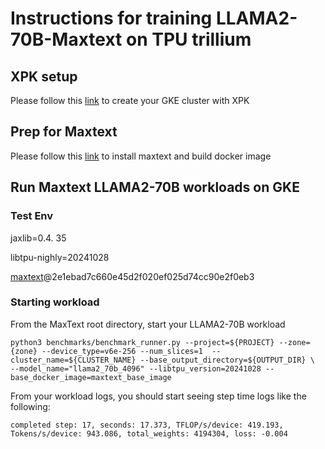 # Instructions for training LLAMA2-70B-Maxtext on TPU trillium

## XPK setup
Please follow this [link](https://github.com/AI-Hypercomputer/tpu-recipes/training/trillium/XPK_README.md) to create your GKE cluster with XPK

## Prep for Maxtext 
Please follow this [link](https://github.com/AI-Hypercomputer/tpu-recipes/training/trillium/MAXTEXT_README.md) to install maxtext and build docker image

## Run Maxtext LLAMA2-70B workloads on GKE

### Test Env
jaxlib=0.4. 35

libtpu-nighly=20241028

[maxtext](https://github.com/AI-Hypercomputer/maxtext.git)@2e1ebad7c660e45d2f020ef025d74cc90e2f0eb3

### Starting workload

From the MaxText root directory, start your LLAMA2-70B workload

```
python3 benchmarks/benchmark_runner.py --project=${PROJECT} --zone={zone} --device_type=v6e-256 --num_slices=1  --cluster_name=${CLUSTER_NAME} --base_output_directory=${OUTPUT_DIR} \
--model_name="llama2_70b_4096" --libtpu_version=20241028 --base_docker_image=maxtext_base_image
```

From your workload logs, you should start seeing step time logs like the following:
```
completed step: 17, seconds: 17.373, TFLOP/s/device: 419.193, Tokens/s/device: 943.086, total_weights: 4194304, loss: -0.004
```